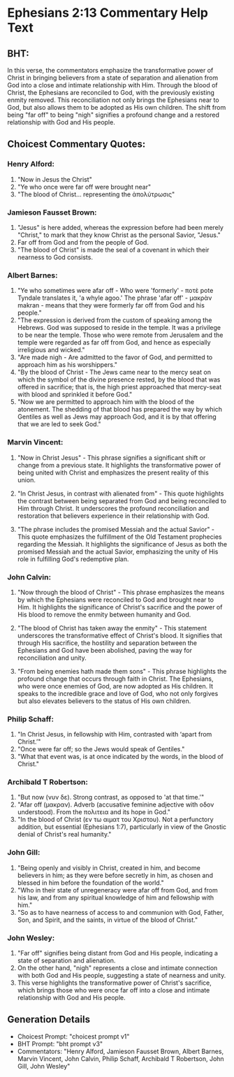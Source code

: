 # Ephesians 2:13 Commentary Help Text

## BHT:
In this verse, the commentators emphasize the transformative power of Christ in bringing believers from a state of separation and alienation from God into a close and intimate relationship with Him. Through the blood of Christ, the Ephesians are reconciled to God, with the previously existing enmity removed. This reconciliation not only brings the Ephesians near to God, but also allows them to be adopted as His own children. The shift from being "far off" to being "nigh" signifies a profound change and a restored relationship with God and His people.

## Choicest Commentary Quotes:
### Henry Alford:
1. "Now in Jesus the Christ"
2. "Ye who once were far off were brought near"
3. "The blood of Christ... representing the ἀπολύτρωσις"

### Jamieson Fausset Brown:
1. "Jesus" is here added, whereas the expression before had been merely "Christ," to mark that they know Christ as the personal Savior, "Jesus."
2. Far off from God and from the people of God.
3. "The blood of Christ" is made the seal of a covenant in which their nearness to God consists.

### Albert Barnes:
1. "Ye who sometimes were afar off - Who were 'formerly' - ποτὲ pote Tyndale translates it, 'a whyle agoo.' The phrase 'afar off' - μακρὰν makran - means that they were formerly far off from God and his people."
2. "The expression is derived from the custom of speaking among the Hebrews. God was supposed to reside in the temple. It was a privilege to be near the temple. Those who were remote from Jerusalem and the temple were regarded as far off from God, and hence as especially irreligious and wicked."
3. "Are made nigh - Are admitted to the favor of God, and permitted to approach him as his worshippers."
4. "By the blood of Christ - The Jews came near to the mercy seat on which the symbol of the divine presence rested, by the blood that was offered in sacrifice; that is, the high priest approached that mercy-seat with blood and sprinkled it before God."
5. "Now we are permitted to approach him with the blood of the atonement. The shedding of that blood has prepared the way by which Gentiles as well as Jews may approach God, and it is by that offering that we are led to seek God."

### Marvin Vincent:
1. "Now in Christ Jesus" - This phrase signifies a significant shift or change from a previous state. It highlights the transformative power of being united with Christ and emphasizes the present reality of this union.

2. "In Christ Jesus, in contrast with alienated from" - This quote highlights the contrast between being separated from God and being reconciled to Him through Christ. It underscores the profound reconciliation and restoration that believers experience in their relationship with God.

3. "The phrase includes the promised Messiah and the actual Savior" - This quote emphasizes the fulfillment of the Old Testament prophecies regarding the Messiah. It highlights the significance of Jesus as both the promised Messiah and the actual Savior, emphasizing the unity of His role in fulfilling God's redemptive plan.

### John Calvin:
1. "Now through the blood of Christ" - This phrase emphasizes the means by which the Ephesians were reconciled to God and brought near to Him. It highlights the significance of Christ's sacrifice and the power of His blood to remove the enmity between humanity and God.

2. "The blood of Christ has taken away the enmity" - This statement underscores the transformative effect of Christ's blood. It signifies that through His sacrifice, the hostility and separation between the Ephesians and God have been abolished, paving the way for reconciliation and unity.

3. "From being enemies hath made them sons" - This phrase highlights the profound change that occurs through faith in Christ. The Ephesians, who were once enemies of God, are now adopted as His children. It speaks to the incredible grace and love of God, who not only forgives but also elevates believers to the status of His own children.

### Philip Schaff:
1. "In Christ Jesus, in fellowship with Him, contrasted with ‘apart from Christ.’" 
2. "Once were far off; so the Jews would speak of Gentiles." 
3. "What that event was, is at once indicated by the words, in the blood of Christ."

### Archibald T Robertson:
1. "But now (νυν δε). Strong contrast, as opposed to 'at that time.'"
2. "Afar off (μακραν). Adverb (accusative feminine adjective with οδον understood). From the πολιτεια and its hope in God."
3. "In the blood of Christ (εν τω αιματ του Χριστου). Not a perfunctory addition, but essential (Ephesians 1:7), particularly in view of the Gnostic denial of Christ's real humanity."

### John Gill:
1. "Being openly and visibly in Christ, created in him, and become believers in him; as they were before secretly in him, as chosen and blessed in him before the foundation of the world."
2. "Who in their state of unregeneracy were afar off from God, and from his law, and from any spiritual knowledge of him and fellowship with him."
3. "So as to have nearness of access to and communion with God, Father, Son, and Spirit, and the saints, in virtue of the blood of Christ."

### John Wesley:
1. "Far off" signifies being distant from God and His people, indicating a state of separation and alienation.
2. On the other hand, "nigh" represents a close and intimate connection with both God and His people, suggesting a state of nearness and unity.
3. This verse highlights the transformative power of Christ's sacrifice, which brings those who were once far off into a close and intimate relationship with God and His people.


## Generation Details
- Choicest Prompt: "choicest prompt v1"
- BHT Prompt: "bht prompt v3"
- Commentators: "Henry Alford, Jamieson Fausset Brown, Albert Barnes, Marvin Vincent, John Calvin, Philip Schaff, Archibald T Robertson, John Gill, John Wesley"

